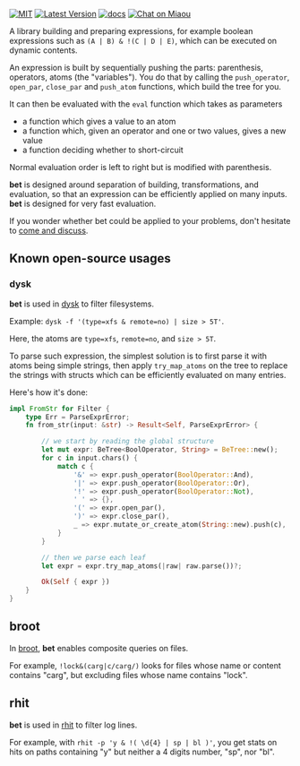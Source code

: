 [![MIT][s2]][l2] [![Latest Version][s1]][l1] [![docs][s3]][l3] [![Chat on Miaou][s4]][l4]

[s1]: https://img.shields.io/crates/v/bet.svg
[l1]: https://crates.io/crates/bet

[s2]: https://img.shields.io/badge/license-MIT-blue.svg
[l2]: LICENSE

[s3]: https://docs.rs/bet/badge.svg
[l3]: https://docs.rs/bet/

[s4]: https://miaou.dystroy.org/static/shields/room.svg
[l4]: https://miaou.dystroy.org/3

A library building and preparing expressions, for example boolean expressions such as `(A | B) & !(C | D | E)`,  which can be executed on dynamic contents.

An expression is built by sequentially pushing the parts: parenthesis, operators, atoms (the "variables").
You do that by calling the `push_operator`, `open_par`, `close_par` and `push_atom` functions, which build the tree for you.

It can then be evaluated with the `eval` function which takes as parameters

* a function which gives a value to an atom
* a function which, given an operator and one or two values, gives a new value
* a function deciding whether to short-circuit

Normal evaluation order is left to right but is modified with parenthesis.

**bet** is designed around separation of building, transformations, and evaluation, so that an expression can be efficiently applied on many inputs. **bet** is designed for very fast evaluation.

If you wonder whether bet could be applied to your problems, don't hesitate to [come and discuss](https://miaou.dystroy.org/3768).
## Known open-source usages

### dysk

**bet** is used in [dysk](https://dystroy.org/dysk) to filter filesystems.

Example: `dysk -f '(type=xfs & remote=no) | size > 5T'`.

Here, the atoms are `type=xfs`, `remote=no`, and `size > 5T`.

To parse such expression, the simplest solution is to first parse it with atoms being simple strings, then apply `try_map_atoms` on the tree to replace the strings with structs which can be efficiently evaluated on many entries.

Here's how it's done:

```rust
impl FromStr for Filter {
    type Err = ParseExprError;
    fn from_str(input: &str) -> Result<Self, ParseExprError> {

        // we start by reading the global structure
        let mut expr: BeTree<BoolOperator, String> = BeTree::new();
        for c in input.chars() {
            match c {
                '&' => expr.push_operator(BoolOperator::And),
                '|' => expr.push_operator(BoolOperator::Or),
                '!' => expr.push_operator(BoolOperator::Not),
                ' ' => {},
                '(' => expr.open_par(),
                ')' => expr.close_par(),
                _ => expr.mutate_or_create_atom(String::new).push(c),
            }
        }

        // then we parse each leaf
        let expr = expr.try_map_atoms(|raw| raw.parse())?;

        Ok(Self { expr })
    }
}
```

## broot

In [broot](https://dystroy.org/broot), **bet** enables composite queries on files.

For example, `!lock&(carg|c/carg/)` looks for files whose name or content contains "carg", but excluding files whose name contains "lock".

## rhit

**bet** is used in [rhit](https://dystroy.org/rhit) to filter log lines.

For example, with `rhit -p 'y & !( \d{4} | sp | bl )'`, you get stats on hits on paths containing "y" but neither a 4 digits number, "sp", nor "bl".

